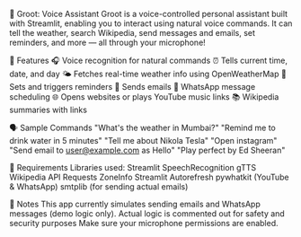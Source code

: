 🌱 Groot: Voice Assistant
Groot is a voice-controlled personal assistant built with Streamlit, enabling you to interact using natural voice commands. It can tell the weather, search Wikipedia, send messages and emails, set reminders, and more — all through your microphone!

🧠 Features
🎧 Voice recognition for natural commands
⏰ Tells current time, date, and day
🌤️ Fetches real-time weather info using OpenWeatherMap
🔔 Sets and triggers reminders
📧 Sends emails
📲 WhatsApp message scheduling
🌐 Opens websites or plays YouTube music links
📚 Wikipedia summaries with links

🗣️ Sample Commands
"What's the weather in Mumbai?"
"Remind me to drink water in 5 minutes"
"Tell me about Nikola Tesla"
"Open instagram"
"Send email to user@example.com as Hello"
"Play perfect by Ed Sheeran"

📝 Requirements
Libraries used:
Streamlit
SpeechRecognition
gTTS
Wikipedia API
Requests
ZoneInfo
Streamlit Autorefresh
pywhatkit (YouTube & WhatsApp)
smtplib (for sending actual emails)

🚧 Notes
This app currently simulates sending emails and WhatsApp messages (demo logic only).
Actual logic is commented out for safety and security purposes
Make sure your microphone permissions are enabled.
